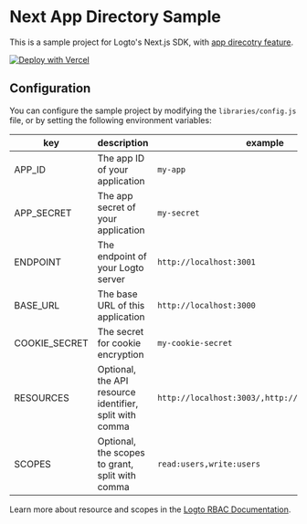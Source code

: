 # Next App Directory Sample

This is a sample project for Logto's Next.js SDK, with [app direcotry feature](https://nextjs.org/docs/app).

[![Deploy with Vercel](https://vercel.com/button)](https://vercel.com/new/clone?repository-url=https%3A%2F%2Fgithub.com%2Flogto-io%2Fjs%2Ftree%2Fmaster%2Fpackages%2Fnext-app-dir-sample&env=APP_ID,APP_SECRET,ENDPOINT,BASE_URL,COOKIE_SECRET,RESOURCES,SCOPES&envDescription=Configuration%20needed%20to%20init%20Logto%20client&envLink=https%3A%2F%2Fgithub.com%2Flogto-io%2Fjs%2Ftree%2Fmaster%2Fpackages%2Fnext-sample%2FREADME.md&project-name=logto-js&repository-name=logto-js)

## Configuration

You can configure the sample project by modifying the `libraries/config.js` file, or by setting the following environment variables:

| key           | description                                             | example                                          |
| ------------- | ------------------------------------------------------- | ------------------------------------------------ |
| APP_ID        | The app ID of your application                          | `my-app`                                         |
| APP_SECRET    | The app secret of your application                      | `my-secret`                                      |
| ENDPOINT      | The endpoint of your Logto server                       | `http://localhost:3001`                          |
| BASE_URL      | The base URL of this application                        | `http://localhost:3000`                          |
| COOKIE_SECRET | The secret for cookie encryption                        | `my-cookie-secret`                               |
| RESOURCES     | Optional, the API resource identifier, split with comma | `http://localhost:3003/,http://localhost:3004/]` |
| SCOPES        | Optional, the scopes to grant, split with comma         | `read:users,write:users`                         |

Learn more about resource and scopes in the [Logto RBAC Documentation](https://docs.logto.io/docs/recipes/rbac/protect-resource#configure-client-sdk).
